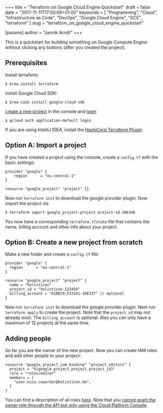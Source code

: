 +++
title = "Terraform on Google Cloud Engine Quickstart"
draft = false
date = "2017-11-11T17:00:00+01:00"
keywords = [ "Programming", "Cloud", "Infrastructure as Code", "DevOps", "Google Cloud Engine", "GCE", "terraform" ]
slug = "terraform_on_google_cloud_engine_quickstart"

[params]
  author = "Jannik Arndt"
+++


This is a quickstart for building something on Google Compute Engine without clicking any buttons (after you created the project).

<!--more-->

## Prerequisites

Install terraform:

```
$ brew install terraform
```

Install Google Cloud SDK:

```
$ brew cask install google-cloud-sdk
```

[create a new project](https://console.cloud.google.com/projectcreate) in the console
and [login](https://cloud.google.com/sdk/gcloud/reference/auth/login)

```
$ gcloud auth application-default login
```

If you are using IntelliJ IDEA, install the [HashiCorp Terraform Plugin](https://plugins.jetbrains.com/plugin/7808-hashicorp-terraform--hcl-language-support).

## Option A: Import a project
If you have created a project using the console, create a `config.tf` with the basic settings:

```
provider "google" {
    region      = "eu-central-1"
}

resource "google_project" "project" {}
```

Now run `terraform init` to download the google provider plugin. Now import the project via

```
$ terraform import google_project.project project-id-186346
```

You now have a corresponding `terraform.tfstate` file that contains the name, billing account and other info about your project.


## Option B: Create a new project from scratch

Make a new folder and create a `config.tf` file:

```
provider "google" {
  region      = "eu-central-1"
}

resource "google_project" "project" {
  name = "holisticon"
  project_id = "holisticon-123456"
  billing_account = "01B8C8-F33191-3DE337" // optional
}
```

Now run `terraform init` to download the google provider plugin. Next run `terraform apply` to create the project. Note that the `project_id` may not already exist. The `billing_account` is optional. Also you can only have a maximum of 12 projects at the same time.

## Adding people

So far you are the owner of the new project. Now you can create IAM roles and add other people to your project:

```
resource "google_project_iam_binding" "project_editors" {
  project = "${google_project.project.project_id}"
  role = "roles/editor"
  members = [
    "user:nice.coworker@holisticon.de",
  ]
}
```

You can find a description of all roles [here](https://cloud.google.com/iam/docs/understanding-roles#primitive_roles). Note that you [cannot grant the owner role through the API but only using the Cloud Platform Console](https://cloud.google.com/resource-manager/reference/rest/v1/projects/setIamPolicy).